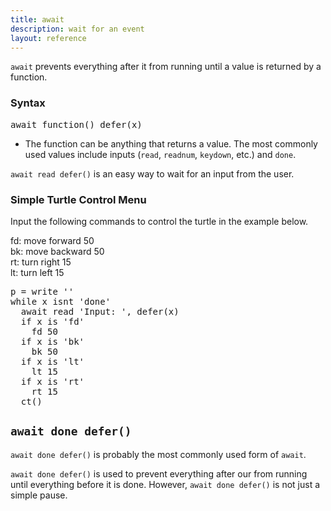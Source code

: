 ```yaml
---
title: await
description: wait for an event
layout: reference
---
```


`await` prevents everything after it from running until a value is returned by a function. 

### Syntax

<pre class="jumbo">
await <span data-dfnup="a function to run">function()</span> defer(<span data-dfn="return value">x</span>)
</pre>

* The function can be anything that returns a value. The most commonly used values include inputs (`read`, `readnum`, `keydown`, etc.) and `done`. 

`await read defer()` is an easy way to wait for an input from the user. 

### Simple Turtle Control Menu

Input the following commands to control the turtle in the example below.

fd: move forward 50<br>
bk: move backward 50<br>
rt: turn right 15<br>
lt: turn left 15

<pre class="examp">
p = write ''
while x isnt 'done'
  await read 'Input: ', defer(x)
  if x is 'fd'
    fd 50
  if x is 'bk'
    bk 50
  if x is 'lt'
    lt 15
  if x is 'rt'
    rt 15
  ct()
</pre>

<script type="figure" width=500 height=450>
p = write ''
while x isnt 'done'
  await read 'Input: ', defer(x)
  if x is 'fd'
    fd 50
  if x is 'bk'
    bk 50
  if x is 'lt'
    lt 15
  if x is 'rt'
    rt 15
  ct()
</script>

## `await done defer()`

`await done defer()` is probably the most commonly used form of `await`. 

`await done defer()` is used to prevent everything after our from running until everything before it is done. However, `await done defer()` is not just a simple pause. 
